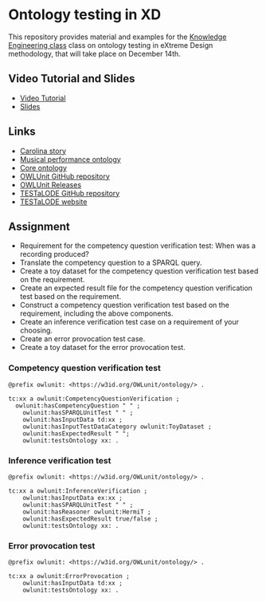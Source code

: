 # Ontology testing in XD 
This repository provides material and examples for the [Knowledge Engineering class](https://www.unibo.it/it/didattica/insegnamenti/insegnamento/2021/446613) class on ontology testing in eXtreme Design methodology, that will take place on December 14th.

## Video Tutorial and Slides

- [Video Tutorial](https://www.dropbox.com/s/bc31v0klg68op0z/SPARQLAnythingTutorial-highres.mp4?dl=0)
- [Slides](https://docs.google.com/presentation/d/1gzrQK8aqkAsdX72F7rbS9qAI94RuD0Uz/edit?usp=sharing&ouid=113864870076967859609&rtpof=true&sd=true)

## Links

-  [Carolina story](https://github.com/polifonia-project/stories/tree/main/Carolina:%20Music%20Historian)
-  [Musical performance ontology](https://github.com/polifonia-project/musical-performance-ontology)
-  [Core ontology](https://github.com/polifonia-project/core-ontology)
-  [OWLUnit GitHub repository](https://github.com/luigi-asprino/owl-unit)
-  [OWLUnit Releases](https://github.com/luigi-asprino/owl-unit/releases)
-  [TESTaLODE GitHub repository](https://github.com/TESTaLOD/TESTaLOD) 
-  [TESTaLODE website](http://testalod.herokuapp.com/)


## Assignment

- Requirement for the competency question verification test: When was a recording produced?
- Translate the competency question to a SPARQL query.
- Create a toy dataset for the competency question verification test based on the requirement.
- Create an expected result file for the competency question verification test based on the requirement.
- Construct a competency question verification test based on the requirement, including the above components.
- Create an inference verification test case on a requirement of your choosing.
- Create an error provocation test case. 
- Create a toy dataset for the error provocation test. 


### Competency question verification test

```turtle
@prefix owlunit: <https://w3id.org/OWLunit/ontology/> .

tc:xx a owlunit:CompetencyQuestionVerification ;
  owlunit:hasCompetencyQuestion " " ;
 	owlunit:hasSPARQLUnitTest " " ;
	owlunit:hasInputData td:xx ;
	owlunit:hasInputTestDataCategory owlunit:ToyDataset ;
	owlunit:hasExpectedResult " ";
	owlunit:testsOntology xx: .
```

### Inference verification test

```turtle
@prefix owlunit: <https://w3id.org/OWLunit/ontology/> . 

tc:xx a owlunit:InferenceVerification ;
	owlunit:hasInputData ex:xx ;
	owlunit:hasSPARQLUnitTest " " ;
	owlunit:hasReasoner owlunit:HermiT ;
	owlunit:hasExpectedResult true/false ;
 	owlunit:testsOntology xx: .
```

### Error provocation test

```turtle
@prefix owlunit: <https://w3id.org/OWLunit/ontology/> . 

tc:xx a owlunit:ErrorProvocation ;
	owlunit:hasInputData td:xx ;
 	owlunit:testsOntology xx: .

```
